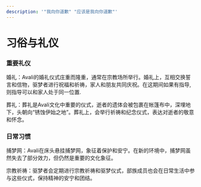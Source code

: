 ```yaml
---
description: '"我向你道歉" "应该是我向你道歉"'
---
```


# 习俗与礼仪

### **重要礼仪**

婚礼：Avali的婚礼仪式庄重而隆重，通常在宗教场所举行。婚礼上，互相交换誓言和信物，驱梦者进行祝福和祈祷，家人和朋友共同庆祝。在这期间如果有指导, 则指导可以和家人处于同一位置.

葬礼：葬礼是Avali文化中重要的仪式，逝者的遗体会被包裹在帐篷布中，深埋地下，头朝向“锈蚀伊始之地”。葬礼上，会举行祈祷和纪念仪式，表达对逝者的敬意和怀念。

### **日常习惯**

捕梦网：Avali在床头悬挂捕梦网，象征着保护和安宁。在新的环境中，捕梦网虽然失去了部分效力，但仍然是重要的文化象征。

宗教祈祷：驱梦者会定期进行宗教祈祷和驱梦仪式，部族成员也会在日常生活中参与这些仪式，保持精神的安宁和团结。

